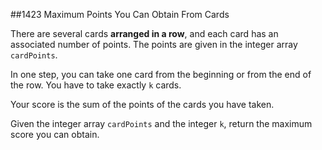 
##1423 Maximum Points You Can Obtain From Cards

There are several cards <b>arranged in a row</b>, and each card has an associated number of points. The points are given in the integer array <code>cardPoints</code>.

In one step, you can take one card from the beginning or from the end of the row. You have to take exactly <code>k</code> cards.

Your score is the sum of the points of the cards you have taken.

Given the integer array <code>cardPoints</code> and the integer <code>k</code>, return the maximum score you can obtain.